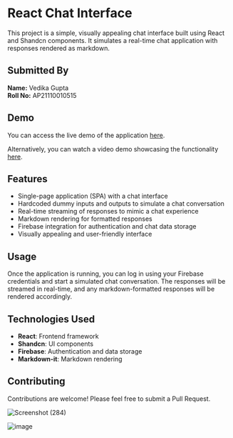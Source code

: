 # React Chat Interface

This project is a simple, visually appealing chat interface built using React and Shandcn components. It simulates a real-time chat application with responses rendered as markdown.

## Submitted By

**Name:** Vedika Gupta  
**Roll No:** AP21110010515

## Demo

You can access the live demo of the application [here](#).

Alternatively, you can watch a video demo showcasing the functionality [here](https://www.loom.com/share/c497ed28fa8d445e960f2ea8ae9d796e?sid=8faf7864-1c7b-462d-a49b-abd6ba3e91ad).

## Features

- Single-page application (SPA) with a chat interface
- Hardcoded dummy inputs and outputs to simulate a chat conversation
- Real-time streaming of responses to mimic a chat experience
- Markdown rendering for formatted responses
- Firebase integration for authentication and chat data storage
- Visually appealing and user-friendly interface

## Usage

Once the application is running, you can log in using your Firebase credentials and start a simulated chat conversation. The responses will be streamed in real-time, and any markdown-formatted responses will be rendered accordingly.

## Technologies Used

- **React**: Frontend framework
- **Shandcn**: UI components
- **Firebase**: Authentication and data storage
- **Markdown-it**: Markdown rendering

## Contributing

Contributions are welcome! Please feel free to submit a Pull Request.



![Screenshot (284)](https://github.com/user-attachments/assets/e7cb23e2-c9af-403a-9ae6-0767b26fe8e2)

![image](https://github.com/user-attachments/assets/be3c97fa-d536-4080-ac11-9d7e458bc050)

